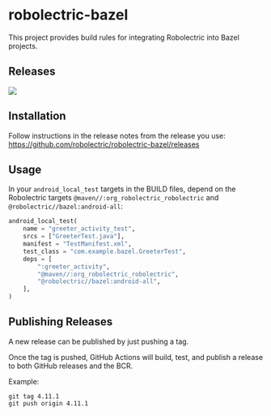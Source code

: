 # robolectric-bazel

This project provides build rules for integrating Robolectric into Bazel
projects.

## Releases

<a href="https://github.com/robolectric/robolectric-bazel/releases/latest"><img src="https://img.shields.io/github/v/release/robolectric/robolectric-bazel?display_name=tag&label=Latest%20Stable%20Release"/></a>
<br/>

## Installation

Follow instructions in the release notes from the release you use:
<https://github.com/robolectric/robolectric-bazel/releases>

## Usage

In your `android_local_test` targets in the BUILD files, depend on the
Robolectric targets `@maven//:org_robolectric_robolectric` and
`@robolectric//bazel:android-all`:

```python
android_local_test(
    name = "greeter_activity_test",
    srcs = ["GreeterTest.java"],
    manifest = "TestManifest.xml",
    test_class = "com.example.bazel.GreeterTest",
    deps = [
        ":greeter_activity",
        "@maven//:org_robolectric_robolectric",
        "@robolectric//bazel:android-all",
    ],
)
```

## Publishing Releases

A new release can be published by just pushing a tag.

Once the tag is pushed, GitHub Actions will build, test, and publish a release to both GitHub releases and the BCR.

Example:
```console
git tag 4.11.1
git push origin 4.11.1
```
